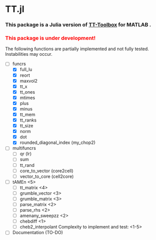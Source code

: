 # TT.jl

### This package is a Julia version of [TT-Toolbox](https://github.com/oseledets/TT-Toolbox) for MATLAB .

### <span style="color:red">This package is under development!

The following functions are partially implemented and not fully tested. Instabilities may occur.

- [ ] funcrs
  - [x] full_lu
  - [x] reort
  - [x] maxvol2
  - [x] tt_x
  - [x] tt_ones
  - [x] mtimes
  - [x] plus
  - [x] minus
  - [x] tt_mem
  - [x] tt_ranks
  - [x] tt_size
  - [x] norm
  - [x] dot
  - [x] rounded_diagonal_index (my_chop2)

- [ ] multifuncrs
  - [ ] qr (lr)
  - [ ] sum
  - [ ] tt_rand
  - [ ] core_to_vector (core2cell)
  - [ ] vector_to_core (cell2core)

- [ ] tAMEn <5>
  - [ ] tt_matrix <4>
  - [ ] grumble_vector <3>
  - [ ] grumble_matrix <3>
  - [ ] parse_matrix <2>
  - [ ] parse_rhs <2>
  - [ ] amenany_sweepzz <2>
  - [ ] chebdiff <1>
  - [ ] cheb2_interpolant
Complexity to implement and test: <1-5>

- [ ] Documentation (TO-DO)